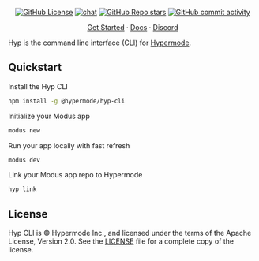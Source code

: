 <div align="center">
  
  [![GitHub License](https://img.shields.io/github/license/hypermodeinc/hyp-cli)](https://github.com/hypermodeinc/hyp-cli?tab=Apache-2.0-1-ov-file#readme)
  [![chat](https://img.shields.io/discord/1267579648657850441)](https://discord.hypermode.com)
  [![GitHub Repo stars](https://img.shields.io/github/stars/hypermodeinc/hyp-cli)](https://github.com/hypermodeinc/hyp-cli/stargazers)
  [![GitHub commit activity](https://img.shields.io/github/commit-activity/m/hypermodeinc/hyp-cli)](https://github.com/hypermodeinc/hyp-cli/commits/main/)

</div>

<p align="center">
   <a href="https://docs.hypermode.com/quickstart">Get Started</a>
   <span> · </span>
   <a href="https://docs.hypermode.com/hyp-cli">Docs</a>
   <span> · </span>
   <a href="https://discord.hypermode.com">Discord</a>
<p>

Hyp is the command line interface (CLI) for [Hypermode](https://hypermode.com).

## Quickstart

Install the Hyp CLI

```bash
npm install -g @hypermode/hyp-cli
```

Initialize your Modus app

```bash
modus new
```

Run your app locally with fast refresh

```bash
modus dev
```

Link your Modus app repo to Hypermode

```bash
hyp link
```

## License

Hyp CLI is © Hypermode Inc., and licensed under the terms of the Apache License,
Version 2.0. See the [LICENSE](./LICENSE) file for a complete copy of the license.
